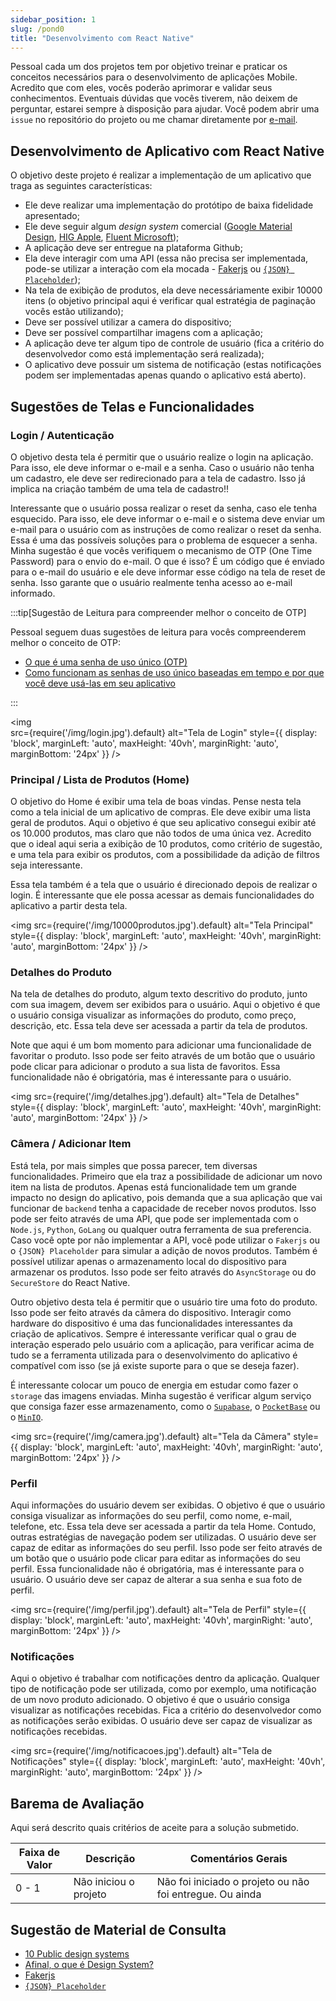 ```yaml
---
sidebar_position: 1
slug: /pond0
title: "Desenvolvimento com React Native"
---
```


Pessoal cada um dos projetos tem por objetivo treinar e praticar os conceitos necessários para o desenvolvimento de aplicações Mobile. Acredito que com eles, vocês poderão aprimorar e validar seus conhecimentos. Eventuais dúvidas que vocês tiverem, não deixem de perguntar, estarei sempre à disposição para ajudar. Você podem abrir uma `issue` no repositório do projeto ou me chamar diretamente por <a href='mailto:carvalho.zanini@gmail.com'>e-mail</a>.

## Desenvolvimento de Aplicativo com React Native

O objetivo deste projeto é realizar a implementação de um aplicativo que traga as seguintes características:
- Ele deve realizar uma implementação do protótipo de baixa fidelidade apresentado;
- Ele deve seguir algum *design system* comercial ([Google Material Design](https://m3.material.io/), [HIG Apple](https://developer.apple.com/design/human-interface-guidelines), [Fluent Microsoft](https://fluent2.microsoft.design/));
- A aplicação deve ser entregue na plataforma Github;
- Ela deve interagir com uma API (essa não precisa ser implementada, pode-se utilizar a interação com ela mocada - [Fakerjs](https://fakerjs.dev/) ou [`{JSON} Placeholder`](https://jsonplaceholder.typicode.com/));
- Na tela de exibição de produtos, ela deve necessáriamente exibir 10000 itens (o objetivo principal aqui é verificar qual estratégia de paginação vocês estão utilizando);
- Deve ser possível utilizar a camera do dispositivo;
- Deve ser possível compartilhar imagens com a aplicação;
- A aplicação deve ter algum tipo de controle de usuário (fica a critério do desenvolvedor como está implementação será realizada);
- O aplicativo deve possuir um sistema de notificação (estas notificações podem ser implementadas apenas quando o aplicativo está aberto).


## Sugestões de Telas e Funcionalidades

### Login / Autenticação

O objetivo desta tela é permitir que o usuário realize o login na aplicação. Para isso, ele deve informar o e-mail e a senha. Caso o usuário não tenha um cadastro, ele deve ser redirecionado para a tela de cadastro. Isso já implica na criação também de uma tela de cadastro!!

Interessante que o usuário possa realizar o reset da senha, caso ele tenha esquecido. Para isso, ele deve informar o e-mail e o sistema deve enviar um e-mail para o usuário com as instruções de como realizar o reset da senha. Essa é uma das possíveis soluções para o problema de esquecer a senha. Minha sugestão é que vocês verifiquem o mecanismo de OTP (One Time Password) para o envio do e-mail. O que é isso? É um código que é enviado para o e-mail do usuário e ele deve informar esse código na tela de reset de senha. Isso garante que o usuário realmente tenha acesso ao e-mail informado.

:::tip[Sugestão de Leitura para compreender melhor o conceito de OTP]

Pessoal seguem duas sugestões de leitura para vocês compreenderem melhor o conceito de OTP:

- <a href='https://auth0.com/blog/what-is-a-one-time-password-otp/'>O que é uma senha de uso único (OTP)</a>
- <a href='https://www.freecodecamp.org/news/how-time-based-one-time-passwords-work-and-why-you-should-use-them-in-your-app-fdd2b9ed43c3/'>Como funcionam as senhas de uso único baseadas em tempo e por que você deve usá-las em seu aplicativo</a>

:::

<img  
  src={require('/img/login.jpg').default} alt="Tela de Login"
  style={{ display: 'block', marginLeft: 'auto', maxHeight: '40vh', marginRight: 'auto', marginBottom: '24px' }}
/>
<br />

###  Principal / Lista de Produtos (Home)

O objetivo do Home é exibir uma tela de boas vindas. Pense nesta tela como a tela inicial de um aplicativo de compras. Ele deve exibir uma lista geral de produtos. Aqui o objetivo é que seu aplicativo consegui exibir até os 10.000 produtos, mas claro que não todos de uma única vez. Acredito que o ideal aqui seria a exibição de 10 produtos, como critério de sugestão, e uma tela para exibir os produtos, com a possibilidade da adição de filtros seja interessante.  


Essa tela também é a tela que o usuário é direcionado depois de realizar o login. É interessante que ele possa acessar as demais funcionalidades do aplicativo a partir desta tela.

<img
  src={require('/img/10000produtos.jpg').default}
  alt="Tela Principal"
  style={{ display: 'block', marginLeft: 'auto', maxHeight: '40vh', marginRight: 'auto', marginBottom: '24px' }}
/>
<br />

### Detalhes do Produto

Na tela de detalhes do produto, algum texto descritivo do produto, junto com sua imagem, devem ser exibidos para o usuário. Aqui o objetivo é que o usuário consiga visualizar as informações do produto, como preço, descrição, etc. Essa tela deve ser acessada a partir da tela de produtos. 

Note que aqui é um bom momento para adicionar uma funcionalidade de favoritar o produto. Isso pode ser feito através de um botão que o usuário pode clicar para adicionar o produto a sua lista de favoritos. Essa funcionalidade não é obrigatória, mas é interessante para o usuário.

<img
  src={require('/img/detalhes.jpg').default}
  alt="Tela de Detalhes"
  style={{ display: 'block', marginLeft: 'auto', maxHeight: '40vh', marginRight: 'auto', marginBottom: '24px' }}
/>
<br />


### Câmera / Adicionar Item

Está tela, por mais simples que possa parecer, tem diversas funcionalidades. Primeiro que ela traz a possibilidade de adicionar um novo item na lista de produtos. Apenas está funcionalidade tem um grande impacto no design do aplicativo, pois demanda que a sua aplicação que vai funcionar de `backend` tenha a capacidade de receber novos produtos. Isso pode ser feito através de uma API, que pode ser implementada com o `Node.js`, `Python`, `GoLang` ou qualquer outra ferramenta de sua preferencia. Caso você opte por não implementar a API, você pode utilizar o `Fakerjs` ou o `{JSON} Placeholder` para simular a adição de novos produtos. Também é possível utilizar apenas o armazenamento local do dispositivo para armazenar os produtos. Isso pode ser feito através do `AsyncStorage` ou do `SecureStore` do React Native.

Outro objetivo desta tela é permitir que o usuário tire uma foto do produto. Isso pode ser feito através da câmera do dispositivo. Interagir como hardware do dispositivo é uma das funcionalidades interessantes da criação de aplicativos. Sempre é interessante verificar qual o grau de interação esperado pelo usuário com a aplicação, para verificar acima de tudo se a ferramenta utilizada para o desenvolvimento do aplicativo é compatível com isso (se já existe suporte para o que se deseja fazer).

É interessante colocar um pouco de energia em estudar como fazer o `storage` das imagens enviadas. Minha sugestão é verificar algum serviço que consiga fazer esse armazenamento, como o [`Supabase`](https://supabase.com/), o [`PocketBase`](https://pocketbase.io/) ou o [`MinIO`](https://min.io/).

<img
  src={require('/img/camera.jpg').default}
  alt="Tela da Câmera"
  style={{ display: 'block', marginLeft: 'auto', maxHeight: '40vh', marginRight: 'auto', marginBottom: '24px' }}
/>
<br />

### Perfil

Aqui informações do usuário devem ser exibidas. O objetivo é que o usuário consiga visualizar as informações do seu perfil, como nome, e-mail, telefone, etc. Essa tela deve ser acessada a partir da tela Home. Contudo, outras estratégias de navegação podem ser utilizadas. O usuário deve ser capaz de editar as informações do seu perfil. Isso pode ser feito através de um botão que o usuário pode clicar para editar as informações do seu perfil. Essa funcionalidade não é obrigatória, mas é interessante para o usuário. O usuário deve ser capaz de alterar a sua senha e sua foto de perfil.

<img
  src={require('/img/perfil.jpg').default}
  alt="Tela de Perfil"
  style={{ display: 'block', marginLeft: 'auto', maxHeight: '40vh', marginRight: 'auto', marginBottom: '24px' }}
/>
<br />

### Notificações

Aqui o objetivo é trabalhar com notificações dentro da aplicação. Qualquer tipo de notificação pode ser utilizada, como por exemplo, uma notificação de um novo produto adicionado. O objetivo é que o usuário consiga visualizar as notificações recebidas. Fica a critério do desenvolvedor como as notificações serão exibidas. O usuário deve ser capaz de visualizar as notificações recebidas. 

<img
  src={require('/img/notificacoes.jpg').default}
  alt="Tela de Notificações"
  style={{ display: 'block', marginLeft: 'auto', maxHeight: '40vh', marginRight: 'auto', marginBottom: '24px' }}
/>
<br />

## Barema de Avaliação

Aqui será descrito quais critérios de aceite para a solução submetido.

| Faixa de Valor | Descrição         | Comentários Gerais |
|----------------|-------------------|--------------------|
| 0 - 1 | Não iniciou o projeto | Não foi iniciado o projeto ou não foi entregue. Ou ainda |

## Sugestão de Material de Consulta

- [10 Public design systems](https://medium.com/@ludaboss/10-public-design-systems-44db58f377f6)
- [Afinal, o que é Design System?](https://brasil.uxdesign.cc/afinal-o-que-%C3%A9-design-system-448c257b0021)
- [Fakerjs](https://fakerjs.dev/)
- [`{JSON} Placeholder`](https://jsonplaceholder.typicode.com/)
